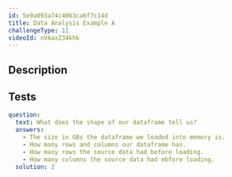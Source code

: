 ```yaml
---
id: 5e9a093a74c4063ca6f7c14d
title: Data Analysis Example A
challengeType: 11
videoId: nVAaxZ34khk
---
```


## Description
<section id='description'>
</section>

## Tests
<section id='tests'>

```yml
question:
  text: What does the shape of our dataframe tell us?
  answers:
    - The size in GBs the dataframe we loaded into memory is.
    - How many rows and columns our dataframe has.
    - How many rows the source data had before loading.
    - How many columns the source data had ebfore loading.
  solution: 2
```

</section>

